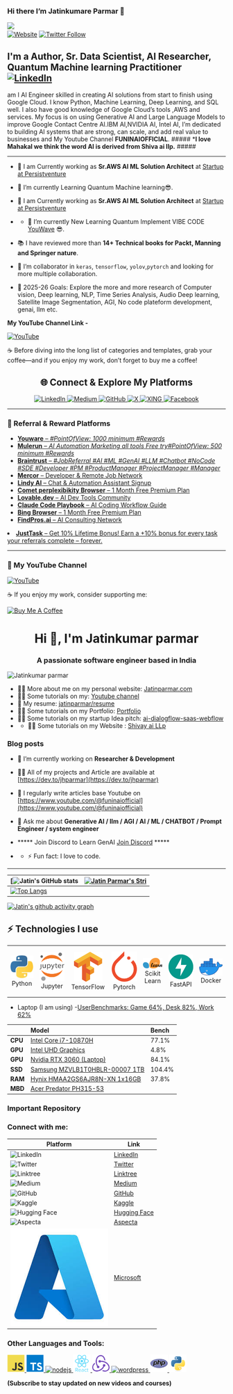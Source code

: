 ### Hi there I’m Jatinkumare Parmar 👋
![](https://komarev.com/ghpvc/?username=jhparmar&color=green)  
  [![Website](https://img.shields.io/website?label=jhparmar&style=for-the-badge&url=https%3A%2F%2Fcodestackr.com)](https://www.linkedin.com/in/jhparmar/)
  [![Twitter Follow](https://img.shields.io/twitter/follow/parmarjatin4911?color=1DA1F2&logo=twitter&style=for-the-badge)](https://twitter.com/parmarjatin4911)

   ## I'm a Author, Sr. Data Scientist, AI Researcher, Quantum Machine learning Practitioner [![LinkedIn](https://img.shields.io/badge/linkedin-%230077B5.svg?style=for-the-badge&logo=linkedin&logoColor=white)](https://www.linkedin.com/in/jhparmar/)

am I AI Engineer skilled in creating AI solutions from start to finish using Google Cloud. I know Python, Machine Learning, Deep Learning, and SQL well. I also have good knowledge of Google Cloud’s tools ,AWS and services. My focus is on using Generative AI and Large Language Models to improve Google Contact Centre AI.IBM AI,NVIDIA AI, Intel AI, I’m dedicated to building AI systems that are strong, can scale, and add real value to businesses and My Youtube Channel **FUNINAIOFFICIAL**.   #####  *****I love Mahakal we think the word AI is derived from Shiva ai llp.**** #####


---

  * 🔭 I am Currently working as **Sr.AWS AI ML Solution Architect** at [Startup at Persistventure](https://persistventures.com/)

  - 🌱 I’m currently Learning Quantum Machine learning😎.

  * 🔭 I am Currently working as **Sr.AWS AI ML Solution Architect** at [Startup at Persistventure](https://www.youware.com/profile/Pq7HgjRtu5WAy0oAN6EsL1SknKH3)
  -  - 🌱 I’m currently New Learning Quantum Implement VIBE CODE [YouWave]() 😎.

  - 📚 I have reviewed more than **14+ Technical books for Packt, Manning and Springer nature**.
  
  - 👯 I’m collaborator in `keras`, `tensorflow`, `yolov`,`pytorch`  and looking for more multiple collaboration.
  
  - 🥅 2025-26 Goals: Explore the more and more research of Computer vision, Deep learning, NLP, Time Series Analysis, Audio Deep learning, Satellite Image Segmentation, AGI, No code plateform development, genai, llm  etc.


<!-- YouTube and Coffee Section -->
<p><b>My YouTube Channel Link -</b></p>
<a href="https://www.youtube.com/channel/funinofficial" target="_blank">
  <img height="30" alt="YouTube"
    src="https://img.shields.io/badge/youtube-FF0000?logo=youtube&logoColor=white&style=for-the-badge">
</a>

<p>☕ Before diving into the long list of categories and templates, grab your coffee—and if you enjoy my work, don’t forget to buy me a coffee!</p>

<!-- 🔗 JATINKUMAR PARMAR - Official Link Hub -->
<h2 align="center">🌐 Connect & Explore My Platforms</h2>

<p align="center">
  <!-- LinkedIn -->
  <a href="https://www.linkedin.com/in/jhparmar" target="_blank">
    <img src="https://img.shields.io/badge/LinkedIn-0A66C2?logo=linkedin&logoColor=white&style=for-the-badge" alt="LinkedIn">
  </a>

  <!-- Medium -->
  <a href="https://jhparmar.medium.com/" target="_blank">
    <img src="https://img.shields.io/badge/Medium-12100E?logo=medium&logoColor=white&style=for-the-badge" alt="Medium">
  </a>

  <!-- GitHub -->
  <a href="https://www.github.com/parmarjh" target="_blank">
    <img src="https://img.shields.io/badge/GitHub-181717?logo=github&logoColor=white&style=for-the-badge" alt="GitHub">
  </a>

  <!-- X (Twitter) -->
  <a href="https://x.com/parmarjatin4911" target="_blank">
    <img src="https://img.shields.io/badge/X-000000?logo=x&logoColor=white&style=for-the-badge" alt="X">
  </a>

  <!-- XING -->
  <a href="https://www.xing.com/profile/Jatinkumar_Parmar" target="_blank">
    <img src="https://img.shields.io/badge/XING-006567?logo=xing&logoColor=white&style=for-the-badge" alt="XING">
  </a>

  <!-- Facebook -->
  <a href="https://www.facebook.com/prmrj3" target="_blank">
    <img src="https://img.shields.io/badge/Facebook-1877F2?logo=facebook&logoColor=white&style=for-the-badge" alt="Facebook">
  </a>
</p>

<hr>

<h3>🚀 Referral & Reward Platforms</h3>

<ul>
  <li>
    <a href="https://www.youware.com/invite/VT0J5IX06B" target="_blank">
      <b>Youware</b> – <i>#PointOfView: 1000 minimum #Rewards</i>
    </a>
  </li>
  <li>
    <a href="https://mulerun.com/invitation/NMAHP49BY7DA" target="_blank">
     <a href="https://mulerun.com/invitation/WLFKGHF5T7YU" target="_blank"> 
      <a href="https://mulerun.com/invitation/DCYYM68ZUUSR" target="_blank"> 
      <b>Mulerun</b> – <i>AI Automation Marketing all tools Free try#PointOfView: 500 minimum #Rewards</i>
    </a>
  </li>
  <li>
    <a href="https://app.usebraintrust.com/r/jatinkumar2/" target="_blank">
      <b>Braintrust</b> – <i>#JobReferral #AI #ML #GenAI #LLM #Chatbot #NoCode #SDE #Developer #PM #ProductManager #ProjectManager #Manager</i>
    </a>
  </li>
  <li>
    <a href="https://work.mercor.com/?referralCode=27f22b2a-d157-11ee-a4ba-42010a400021" target="_blank">
      <b>Mercor</b> – Developer & Remote Job Network
    </a>
  </li>
  <li>
    <a href="https://chat.lindy.ai/signup?rc=FERtKdU7wu&utm_source=referral" target="_blank">
      <b>Lindy AI</b> – Chat & Automation Assistant Signup
    </a>
 
  <li>
    <a href="https://pplx.ai/jainjatin " target="_blank">
      <b>Comet perplexibikity Browser</b> – 1 Month Free Premium Plan
    </a>
  </li>
  <li>
    <a href="https://lovable.dev/invite/LY65WA9" target="_blank">
      <b>Lovable.dev</b> – AI Dev Tools Community
    </a>
  </li>
  <li>
    <a href="https://claude-code-playbook.lovable.app/?utm_source=codenewsletter.ai&utm_medium=newsletter&utm_campaign=google-s-computer-use-model-openai-s-agent-builder&_bhlid=b0de5b48cb28207aa5531793a4cabbf01099e29d" target="_blank">
      <b>Claude Code Playbook</b> – AI Coding Workflow Guide
    </a>
  </li>
  
  
  </li>
  <li>
    <a href="https://rewards.bing.com/welcome?rh=6E1FCC41&ref=rafsrchae" target="_blank">
      <b>Bing Browser</b> – 1 Month Free Premium Plan
    </a>
  </li>
  <li>
    <a href="https://app.findpros.ai/consultant-detail/68e526f388216e0e08d79fcf" target="_blank">
      <b>FindPros.ai</b> – AI Consulting Network
    </a>
  </li>
</ul>

 </li>
  <li>
    <a href="https://app.jumptask.io/sebimotobede" target="_blank">
      <b>JustTask</b> – Get 10% Lifetime Bonus! Earn a +10% bonus for every task your referrals complete – forever.
    </a>
  </li>

<hr>

<h3>🎥 My YouTube Channel</h3>
<p>
  <a href="https://www.youtube.com/channel/funinofficial" target="_blank">
    <img height="30" alt="YouTube"
      src="https://img.shields.io/badge/YouTube-FF0000?logo=youtube&logoColor=white&style=for-the-badge">
  </a> 
</p>

<p>☕ If you enjoy my work, consider supporting me:</p>
<a href="https://buymeacoffee.com/jhparmar" target="_blank">
  <img src="https://cdn.buymeacoffee.com/buttons/default-orange.png" alt="Buy Me A Coffee" height="41" width="174">
</a>


  


<h1 align="center">Hi 👋, I'm Jatinkumar parmar  </h1>
<h3 align="center">A passionate software engineer based in India</h3>

<p align="left"> <img src="https://komarev.com/ghpvc/?username=jhparmar&label=Profile%20views&color=0e75b6&style=flat" alt="Jatinkumar parmar" /> </p>

- 👨‍💻 More about me on my personal website: [Jatinparmar.com](https://dev.to/jhparmar)
- 👨‍💻 Some tutorials on my: [Youtube channel](https://www.youtube.com/@funinaiofficial)
- 📁 My resume: [jatinparmar/resume](https://about.me/jhparmar)
- 👨‍💻 Some tutorials on my Portfolio: [Portfolio](https://jatin-parmar-ppt.vercel.app/)
- 👨‍💻 Some tutorials on my startup Idea pitch: [ai-dialogflow-saas-webflow](https://ai-dialogflow-saas-webflow.vercel.app/)
- - 👨‍💻 Some tutorials on my Website : [Shivay ai LLp](https://i-shiva-ai.vercel.app/)

### Blog posts
<!-- BLOG-POST-LIST:START -->
-  🔭 I’m currently working on **Researcher  & Development**
- 👨‍💻 All of my projects and Article are available at [https://dev.to/jhparmar](https://dev.to/jhparmar)
- 📝 I regularly write articles base Youtube  on [https://www.youtube.com/@funinaiofficial](https://www.youtube.com/@funinaiofficial)
- 💬 Ask me about **Generative AI / llm / AGI / AI / ML / CHATBOT / Prompt Engineer / system engineer**
- ***** Join Discord to Learn GenAI [Join Discord](https://discord.gg/parmarjatin4911) *****

- 
  - ⚡ Fun fact: I love to code.

---
| [![Jatin's GitHub stats](https://github-readme-stats.vercel.app/api?username=parmarjh&show_icons=true&theme=radical) | [![Jatin Parmar's Stri](https://streak-stats.demolab.com?user=ashishpatel26&theme=dark&border_radius=7&mode=weekly)](https://git.io/streak-stats) |
| ------------------------------------------------------------ | ------------------------------------------------------------ |
| [![Top Langs](https://github-readme-stats.vercel.app/api/top-langs/?username=anuraghazra&layout=compact&&show_icons=true&theme=radical)](https://github.com/anuraghazra/github-readme-stats) |                                                              |



[![Jatin's github activity graph](https://github-readme-activity-graph.vercel.app/graph?username=jhparmar&bg_color=ffffff&color=ff047d&line=9e4c98&point=403d3d&area=true&hide_border=true)](https://github.com/ashutosh00710/github-readme-activity-graph)




   ## ⚡ Technologies I use 

<div align="center">
<table align="center">
    <tr>
        <td align="center" width="140" height="112.43">
            <img src="./python.jpeg" width="65px"/>
            <br /> Python
        </td>
        <td align="center" width="140" height="112.43">
            <img src="./jupyter.png" width="65px"/>
            <br /> Jupyter
        </td>
        <td align="center" width="140" height="112.43">
            <img src="./tensorflow.png" width="65px"/>
            <br /> TensorFlow
        </td>
        <td align="center" width="140" height="112.43">
            <img src="./pytorch.png" width="65px"/>
            <br /> Pytorch
        </td>
        <td align="center" width="140" height="112.43">
            <img src="./scikitlearn.png" width="65px"/>
            <br /> Scikit Learn
        </td>
        <td align="center" width="140" height="112.43">
            <img src="./fastapi.png" width="65px"/>
            <br /> FastAPI
        </td>
        <td align="center" width="140" height="112.43">
            <img src="./docker.png" width="65px"/>
            <br /> Docker
        </td>
    </tr>
</table>
</div>

 - Laptop (I am using)
 -[UserBenchmarks: Game 64%, Desk 82%, Work 62%](https://www.userbenchmark.com/jhparmar/54001935)     

||Model|Bench
:----|:----|:----|
**CPU**|[Intel Core i7-10870H](https://cpu.userbenchmark.com/SpeedTest/1322918/IntelR-CoreTM-i7-10870H-CPU---220GHz)|77.1%
**GPU**|[Intel UHD Graphics](https://gpu.userbenchmark.com/SpeedTest/1027883/IntelR-UHD-Graphics)|4.8%
**GPU**|[Nvidia RTX 3060 (Laptop)](https://gpu.userbenchmark.com/SpeedTest/1452971/NVIDIA-GeForce-RTX-3060-Laptop-GPU)|84.1%
**SSD**|[Samsung MZVLB1T0HBLR-00007 1TB](https://ssd.userbenchmark.com/SpeedTest/963042/SAMSUNG-MZVLB1T0HBLR-00007)|104.4%
**RAM**|[Hynix HMAA2GS6AJR8N-XN 1x16GB](https://ram.userbenchmark.com/SpeedTest/1166099/Hynix-HMAA2GS6AJR8N-XN-1x16GB)|37.8%
**MBD**|[Acer Predator PH315-53](https://www.userbenchmark.com/System/Acer-Predator-PH315-53/193818)|      

### Important Repository


  <h3 align="left">Connect with me:</h3>
<p align="left">

| Platform | Link |
|----------|------|
| ![LinkedIn](https://img.icons8.com/color/48/000000/linkedin.png) | [LinkedIn](https://www.linkedin.com/in/jhparmar/) |
| ![Twitter](https://img.icons8.com/color/48/000000/twitter.png) | [Twitter](https://x.com/Yash_Kavaiya_) |
| ![Linktree](https://img.icons8.com/color/48/000000/linktree.png) | [Linktree](https://linktr.ee/jhparmar) |
| ![Medium](https://img.icons8.com/color/48/000000/medium-logo.png) | [Medium](https://medium.com/@parmarjatin4911) |
| ![GitHub](https://img.icons8.com/color/48/000000/github.png) | [GitHub](https://github.com/parmarjh) |
| ![Kaggle](https://github.com/parmarjh/I-shiva-ai/blob/main/images/kaggle-logo.png) | [Kaggle](https://www.kaggle.com/jhparmar) |
| ![Hugging Face](https://github.com/parmarjh/I-shiva-ai/blob/main/images/huggiface.jpg) | [Hugging Face](https://huggingface.co/jhparmar) |
| ![Aspecta](https://github.com/parmarjh/I-shiva-ai/blob/main/images/asp.jpg) | [Aspecta](https://aspecta.id/u/jhparmar) |
| ![Microsoft](https://github.com/parmarjh/parmarjh/blob/main/azurew.jpeg) | [Microsoft ](https://learn.microsoft.com/en-us/users/jhparmar/achievements?tab=applied-skills-tab) |
</p>

<!-- BLOG-POST-LIST:END -->

<h3 align="left">Other Languages and Tools:</h3>
<p align="left"> 
  <a href="https://developer.mozilla.org/en-US/docs/Web/JavaScript" target="_blank" rel="noreferrer"> 
    <img src="https://raw.githubusercontent.com/devicons/devicon/master/icons/javascript/javascript-original.svg" alt="javascript" width="40" height="40"/> 
  </a> 
  <a href="https://www.typescriptlang.org/" target="_blank" rel="noreferrer"> <img src="https://raw.githubusercontent.com/devicons/devicon/master/icons/typescript/typescript-original.svg" alt="typescript" width="40" height="40"/> </a> 
  <!-- <a href="https://www.mongodb.com/" target="_blank" rel="noreferrer"> <img src="https://raw.githubusercontent.com/devicons/devicon/master/icons/mongodb/mongodb-original-wordmark.svg" alt="mongodb" width="40" height="40"/> </a> 
  <a href="https://www.mysql.com/" target="_blank" rel="noreferrer"> <img src="https://raw.githubusercontent.com/devicons/devicon/master/icons/mysql/mysql-original-wordmark.svg" alt="mysql" width="40" height="40"/> </a>
  <a href="https://www.postgresql.org" target="_blank" rel="noreferrer"> <img src="https://raw.githubusercontent.com/devicons/devicon/master/icons/postgresql/postgresql-original-wordmark.svg" alt="postgresql" width="40" height="40"/>   </a> -->
  <a href="https://nodejs.org" target="_blank" rel="noreferrer"> <img src="https://img.icons8.com/fluency/512/node-js.png" alt="nodejs" width="40" height="40"/> </a> 
  <a href="https://reactjs.org/" target="_blank" rel="noreferrer"> <img src="https://raw.githubusercontent.com/devicons/devicon/master/icons/react/react-original-wordmark.svg" alt="react" width="40" height="40"/> </a> 
  <a href="https://redux.js.org" target="_blank" rel="noreferrer"> <img src="https://raw.githubusercontent.com/devicons/devicon/master/icons/redux/redux-original.svg" alt="redux" width="40" height="40"/> </a> 
  <a href="https://wordpress.org" target="_blank" rel="noreferrer"> <img src="https://cdn-icons-png.flaticon.com/512/174/174881.png" alt="wordpress" width="40" height="40"/> </a> 
  <a href="https://www.php.net" target="_blank" rel="noreferrer"> <img src="https://raw.githubusercontent.com/devicons/devicon/master/icons/php/php-original.svg" alt="php" width="40" height="40"/> </a> 
  <a href="https://www.python.org" target="_blank" rel="noreferrer"> <img src="https://raw.githubusercontent.com/devicons/devicon/master/icons/python/python-original.svg" alt="python" width="40" height="40"/> </a> 
<!--  <a href="https://webpack.js.org" target="_blank" rel="noreferrer"> <img src="https://raw.githubusercontent.com/devicons/devicon/d00d0969292a6569d45b06d3f350f463a0107b0d/icons/webpack/webpack-original-wordmark.svg" alt="webpack" width="40" height="40"/> </a> -->
</p>

  
</a>
<b>      (Subscribe to stay updated on new videos and courses)   </b>
<br/><br/>




